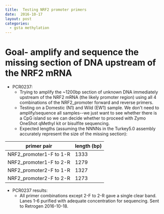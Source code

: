 ```yaml
---
title:  Testing NRF2 promoter primers
date:  2016-10-17
layout: post
categories:
  - gsta methylation
---
```

# Goal- amplify and sequence the missing section of DNA upstream of the NRF2 mRNA

  * PCR0237:
    * Trying to amplify the ~1200bp section of unknown DNA immediately upstream of the NRF2 mRNA (the likely promoter region) using all 4 combinations of the NRF2_promoter forward and reverse primers.
    * Testing on a Domestic (N1) and Wild (EW1) sample. We don't need to amplify/sequence all samples--we just want to see whether there is a CpG island so we can decide whether to proceed with Zymo OneShot qMethyl kit or bisulfite sequencing.
    * Expected lengths (assuming the NNNNs in the Turkey5.0 assembly accurately represent the size of the missing section):

| primer pair | length (bp) |
| ----------- | ----------- |
| NRF2_promoter1-F to 1-R | 1333 |
| NRF2_promoter1-F to 2-R | 1279 |
| NRF2_promoter2-F to 1-R | 1327 |
| NRF2_promoter2-F to 2-R | 1273 |

* PCR0237 results:
  * All primer combinations except 2-F to 2-R gave a single clear band. Lanes 1-6 purified with adequate concentration for sequencing. Sent to Retrogen 2016-10-18.
